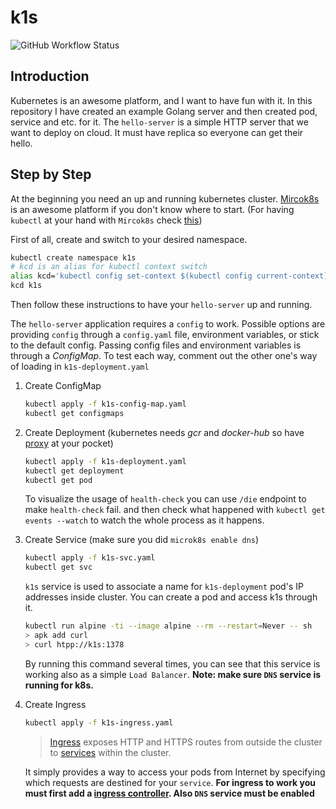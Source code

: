 # k1s

![GitHub Workflow Status](https://img.shields.io/github/workflow/status/1995parham/k1s/ci?label=ci&logo=github&style=flat-square)

## Introduction

Kubernetes is an awesome platform, and I want to have fun with it.
In this repository I have created an example Golang server and then created pod, service and etc. for it.
The `hello-server` is a simple HTTP server that we want to deploy on cloud. It must have replica so everyone can get their hello.

## Step by Step

At the beginning you need an up and running kubernetes cluster.
[Mircok8s](https://microk8s.io/docs) is an awesome platform if you don't know where to start. (For having `kubectl` at your hand with `Mircok8s` check [this](https://microk8s.io/docs/working-with-kubectl))

First of all, create and switch to your desired namespace.

```sh
kubectl create namespace k1s
# kcd is an alias for kubectl context switch
alias kcd='kubectl config set-context $(kubectl config current-context) --namespace'
kcd k1s
```

Then follow these instructions to have your `hello-server` up and running.

The `hello-server` application requires a `config` to work. Possible options are providing `config` through a `config.yaml` file, environment variables, or stick to the default config.
Passing config files and environment variables is through a _ConfigMap_. To test each way, comment out the other one's way of loading in `k1s-deployment.yaml`

1. Create ConfigMap

   ```sh
   kubectl apply -f k1s-config-map.yaml
   kubectl get configmaps
   ```

2. Create Deployment (kubernetes needs _gcr_ and _docker-hub_ so have [proxy](https://microk8s.io/docs/install-proxy) at your pocket)

   ```sh
   kubectl apply -f k1s-deployment.yaml
   kubectl get deployment
   kubectl get pod
   ```

   To visualize the usage of `health-check` you can use `/die` endpoint to make `health-check` fail. and then check what happened with `kubectl get events --watch` to watch the whole process as it happens.

3. Create Service (make sure you did `microk8s enable dns`)

   ```sh
   kubectl apply -f k1s-svc.yaml
   kubectl get svc
   ```

   `k1s` service is used to associate a name for `k1s-deployment` pod's IP addresses inside cluster.
   You can create a pod and access k1s through it.

   ```sh
   kubectl run alpine -ti --image alpine --rm --restart=Never -- sh
   > apk add curl
   > curl htpp://k1s:1378
   ```

   By running this command several times, you can see that this service is working also as a simple `Load Balancer`.
   **Note: make sure `DNS` service is running for k8s.**

4. Create Ingress

   ```sh
   kubectl apply -f k1s-ingress.yaml
   ```

   > [Ingress](https://kubernetes.io/docs/reference/generated/kubernetes-api/v1.18/#ingress-v1beta1-networking-k8s-io) exposes HTTP and HTTPS routes from outside the cluster to [services](https://kubernetes.io/docs/concepts/services-networking/service/) within the cluster.

   It simply provides a way to access your pods from Internet by specifying which requests are destined for your `service`.
   **For ingress to work you must first add a [ingress controller](https://kubernetes.io/docs/concepts/services-networking/ingress-controllers). Also `DNS` service must be enabled**
